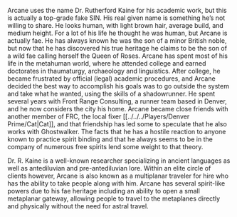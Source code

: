 Arcane uses the name Dr. Rutherford Kaine for his academic work, but this is actually a top-grade fake SIN. His real given name is something he’s not willing to share. He looks human, with light brown hair, average build, and medium height. For a lot of his life he thought he was human, but Arcane is actually fae. He has always known he was the son of a minor British noble, but now that he has discovered his true heritage he claims to be the son of a wild fae calling herself the Queen of Roses. Arcane has spent most of his life in the metahuman world, where he attended college and earned doctorates in thaumaturgy, archaeology and linguistics. After college, he became frustrated by official (legal) academic procedures, and Arcane decided the best way to accomplish his goals was to go outside the system and take what he wanted, using the skills of a shadowrunner. He spent several years with Front Range Consulting, a runner team based in Denver, and he now considers the city his home. Arcane became close friends with another member of FRC, the local fixer [[../../../Players/Denver Prime/Cat|Cat]], and that friendship has led some to speculate that he also works with Ghostwalker. The facts that he has a hostile reaction to anyone known to practice spirit binding and that he always seems to be in the company of numerous free spirits lend some weight to that theory. 

Dr. R. Kaine is a well-known researcher specializing in ancient languages as well as antediluvian and pre-antediluvian lore. Within an elite circle of clients however, Arcane is also known as a multiplanar traveler for hire who has the ability to take people along with him. Arcane has several spirit-like powers due to his fae heritage including an ability to open a small metaplanar gateway, allowing people to travel to the metaplanes directly and physically without the need for astral travel.